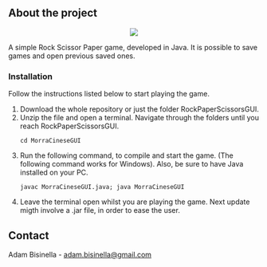 ## About the project
<p align="center">
  <img src="https://github.com/andeteika/MorraCinese/blob/main/screenshot.png">
</p>
A simple Rock Scissor Paper game, developed in Java. It is possible to save games and open previous saved ones.

### Installation
Follow the instructions listed below to start playing the game.
1. Download the whole repository or just the folder RockPaperScissorsGUI.
2. Unzip the file and open a terminal. Navigate through the folders until you reach RockPaperScissorsGUI.
   ```
   cd MorraCineseGUI
   ```
3. Run the following command, to compile and start the game. (The following command works for Windows). Also, be sure to have Java installed on your PC.
   ```
   javac MorraCineseGUI.java; java MorraCineseGUI
   ```
4. Leave the terminal open whilst you are playing the game. Next update migth involve a .jar file, in order to ease the user.

## Contact
Adam Bisinella - adam.bisinella@gmail.com
